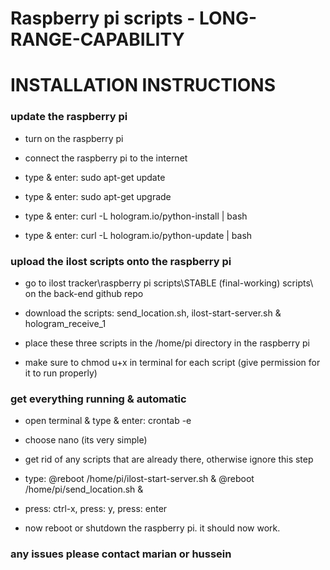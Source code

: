 # Raspberry pi scripts - LONG-RANGE-CAPABILITY

# INSTALLATION INSTRUCTIONS

### update the raspberry pi

* turn on the raspberry pi  

* connect the raspberry pi to the internet

* type & enter: sudo apt-get update

* type & enter: sudo apt-get upgrade

* type & enter: curl -L hologram.io/python-install | bash

* type & enter: curl -L hologram.io/python-update | bash       


### upload the ilost scripts onto the raspberry pi

* go to ilost tracker\raspberry pi scripts\STABLE (final-working) scripts\ on the back-end github repo

* download the scripts: send_location.sh, ilost-start-server.sh & hologram_receive_1

* place these three scripts in the /home/pi  directory in the raspberry pi

* make sure to chmod u+x in terminal for each script (give permission for it to run properly)


### get everything running & automatic

* open terminal & type & enter: crontab -e

* choose nano (its very simple)

* get rid of any scripts that are already there, otherwise ignore this step

* type: @reboot /home/pi/ilost-start-server.sh &
		@reboot /home/pi/send_location.sh &

* press: ctrl-x, press: y, press: enter

* now reboot or shutdown the raspberry pi. it should now work.

### any issues please contact marian or hussein


